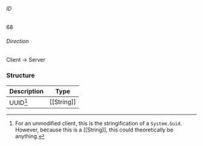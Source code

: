 ###### ID
68

###### Direction
Client -> Server

### Structure
| Description | Type |
|-------------|------|
| UUID[^1] | [[String]] |

[^1]: For an unmodified client, this is the stringification of a `System.Guid`. However, because this is a [[String]], this could theoretically be anything.